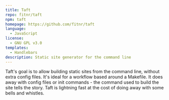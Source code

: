 ```yaml
---
title: Taft
repo: fitnr/taft
npm: taft
homepage: https://github.com/fitnr/taft
language:
  - JavaScript
license:
  - GNU GPL v3.0
templates:
  - Handlebars
description: Static site generator for the command line
---
```


Taft's goal is to allow building static sites from the command line, without extra config files. It's ideal for a workflow based around a Makefile. It does away with config files or init commands - the command used to build the site tells the story. Taft is lightning fast at the cost of doing away with some bells and whistles.
